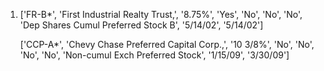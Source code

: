 1. ['FR-B*',
  'First Industrial Realty Trust,',
  '8.75%',
  'Yes',
  'No',
  'No',
  'No',
  'Dep Shares Cumul Preferred Stock B',
  '5/14/02',
  '5/14/02']

   ['CCP-A*',
  'Chevy Chase Preferred Capital Corp.,',
  '10 3/8%',
  'No',
  'No',
  'No',
  'No',
  'Non-cumul Exch Preferred Stock',
  '1/15/09',
  '3/30/09']